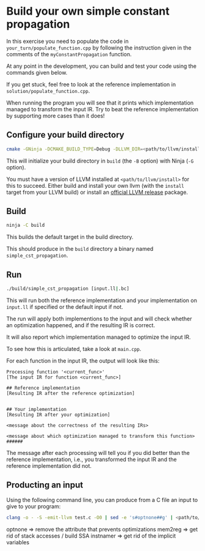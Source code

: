 # Build your own simple constant propagation #

In this exercise you need to populate the code in `your_turn/populate_function.cpp` by following the instruction given in the comments of the `myConstantPropagation` function.

At any point in the development, you can build and test your code using the commands given below.

If you get stuck, feel free to look at the reference implementation in `solution/populate_function.cpp`.

When running the program you will see that it prints which implementation managed to transform the input IR.
Try to beat the reference implementation by supporting more cases than it does!

## Configure your build directory ##

```bash
cmake -GNinja -DCMAKE_BUILD_TYPE=Debug -DLLVM_DIR=<path/to/llvm/install>/lib/cmake/llvm -Bbuild .
```

This will initialize your build directory in `build` (the `-B` option) with Ninja (`-G` option).

You must have a version of LLVM installed at `<path/to/llvm/install>` for this to succeed.
Either build and install your own llvm (with the `install` target from your LLVM build) or install an [official LLVM release](https://releases.llvm.org/) package.

## Build ##

```bash
ninja -C build
```

This builds the default target in the build directory.

This should produce in the `build` directory a binary named `simple_cst_propagation`.

## Run ##

```bash
./build/simple_cst_propagation [input.ll|.bc]
```

This will run both the reference implementation and your implementation on `input.ll` if specified or the default input if not.

The run will apply both implementions to the input and will check whether an optimization happened, and if the resulting IR is correct.

It will also report which implementation managed to optimize the input IR.

To see how this is articulated, take a look at `main.cpp`.

For each function in the input IR, the output will look like this:
```
Processing function '<current_func>'
[The input IR for function <current_func>]

## Reference implementation
[Resulting IR after the reference optimization]


## Your implementation
[Resulting IR after your optimization]

<message about the correctness of the resulting IRs>

<message about which optimization managed to transform this function>
######
```

The message after each processing will tell you if you did better than the reference implementation, i.e., you transformed the input IR and the reference implementation did not.

## Producting an input ##

Using the following command line, you can produce from a C file an input to give to your program:
```bash
clang -o - -S -emit-llvm test.c -O0 | sed -e 's#optnone##g' | <path/to/llvm/build>/bin/opt -S -passes=mem2reg,instnamer > input.ll
```

optnone => remove the attribute that prevents optimizations
mem2reg => get rid of stack accesses / build SSA
instnamer => get rid of the implicit variables
